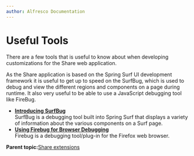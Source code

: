 ```yaml
---
author: Alfresco Documentation
---
```


# Useful Tools

There are a few tools that is useful to know about when developing customizations for the Share web application.

As the Share application is based on the Spring Surf UI development framework it is useful to get up to speed on the SurfBug, which is used to debug and view the different regions and components on a page during runtime. It also very useful to be able to use a JavaScript debugging tool like FireBug.

-   **[Introducing SurfBug](../concepts/dev-extensions-share-surfbug.md)**  
SurfBug is a debugging tool built into Spring Surf that displays a variety of information about the various components on a Surf page.
-   **[Using Firebug for Browser Debugging](../concepts/dev-extensions-share-useful-tools-firebug.md)**  
Firebug is a debugging tool/plug-in for the Firefox web browser.

**Parent topic:**[Share extensions](../concepts/dev-extensions-share.md)

